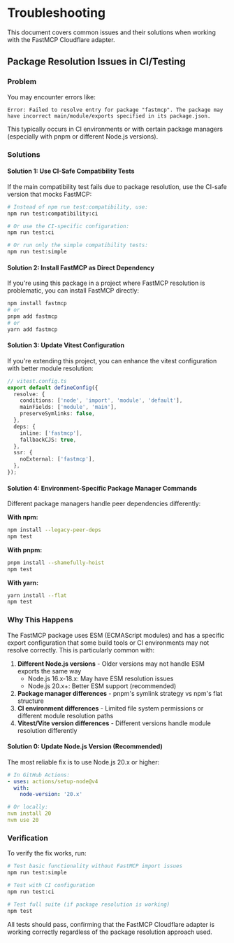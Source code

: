 # Troubleshooting

This document covers common issues and their solutions when working with the FastMCP Cloudflare adapter.

## Package Resolution Issues in CI/Testing

### Problem
You may encounter errors like:
```
Error: Failed to resolve entry for package "fastmcp". The package may have incorrect main/module/exports specified in its package.json.
```

This typically occurs in CI environments or with certain package managers (especially with pnpm or different Node.js versions).

### Solutions

#### Solution 1: Use CI-Safe Compatibility Tests
If the main compatibility test fails due to package resolution, use the CI-safe version that mocks FastMCP:

```bash
# Instead of npm run test:compatibility, use:
npm run test:compatibility:ci

# Or use the CI-specific configuration:
npm run test:ci

# Or run only the simple compatibility tests:
npm run test:simple
```

#### Solution 2: Install FastMCP as Direct Dependency
If you're using this package in a project where FastMCP resolution is problematic, you can install FastMCP directly:

```bash
npm install fastmcp
# or
pnpm add fastmcp
# or  
yarn add fastmcp
```

#### Solution 3: Update Vitest Configuration
If you're extending this project, you can enhance the vitest configuration with better module resolution:

```typescript
// vitest.config.ts
export default defineConfig({
  resolve: {
    conditions: ['node', 'import', 'module', 'default'],
    mainFields: ['module', 'main'],
    preserveSymlinks: false,
  },
  deps: {
    inline: ['fastmcp'],
    fallbackCJS: true,
  },
  ssr: {
    noExternal: ['fastmcp'],
  },
});
```

#### Solution 4: Environment-Specific Package Manager Commands
Different package managers handle peer dependencies differently:

**With npm:**
```bash
npm install --legacy-peer-deps
npm test
```

**With pnpm:**
```bash
pnpm install --shamefully-hoist
npm test
```

**With yarn:**
```bash
yarn install --flat
npm test
```

### Why This Happens

The FastMCP package uses ESM (ECMAScript modules) and has a specific export configuration that some build tools or CI environments may not resolve correctly. This is particularly common with:

1. **Different Node.js versions** - Older versions may not handle ESM exports the same way
   - Node.js 16.x-18.x: May have ESM resolution issues
   - Node.js 20.x+: Better ESM support (recommended)
2. **Package manager differences** - pnpm's symlink strategy vs npm's flat structure
3. **CI environment differences** - Limited file system permissions or different module resolution paths
4. **Vitest/Vite version differences** - Different versions handle module resolution differently

#### Solution 0: Update Node.js Version (Recommended)
The most reliable fix is to use Node.js 20.x or higher:

```yaml
# In GitHub Actions:
- uses: actions/setup-node@v4
  with:
    node-version: '20.x'

# Or locally:
nvm install 20
nvm use 20
```

### Verification

To verify the fix works, run:

```bash
# Test basic functionality without FastMCP import issues
npm run test:simple

# Test with CI configuration
npm run test:ci

# Test full suite (if package resolution is working)
npm test
```

All tests should pass, confirming that the FastMCP Cloudflare adapter is working correctly regardless of the package resolution approach used.